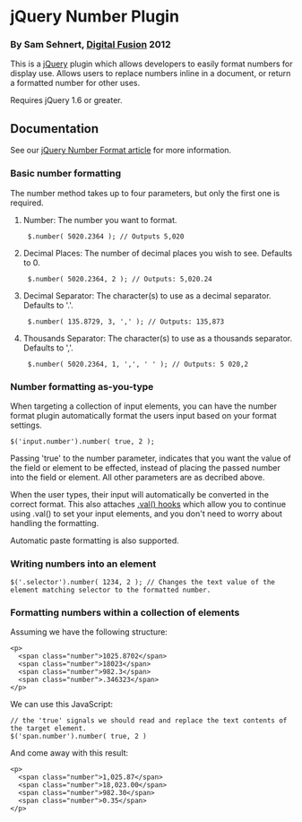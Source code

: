 jQuery Number Plugin
===========================
### By Sam Sehnert, [Digital Fusion](http://teamdf.com/) 2012

This is a [jQuery](http://jquery.com/) plugin which allows developers to easily format numbers 
for display use. Allows users to replace numbers inline in a document, or return a formatted number
for other uses.

Requires jQuery 1.6 or greater.

Documentation
-------------

See our [jQuery Number Format article](http://www.teamdf.com/web/jquery-number-format-redux/196/) for more information.

### Basic number formatting

The number method takes up to four parameters, but only the first one is required.

1. Number: The number you want to format.

		$.number( 5020.2364 ); // Outputs 5,020
	
2. Decimal Places: The number of decimal places you wish to see. Defaults to 0.
		
		$.number( 5020.2364, 2 ); // Outputs: 5,020.24
		
3. Decimal Separator: The character(s) to use as a decimal separator. Defaults to '.'.
		
		$.number( 135.8729, 3, ',' ); // Outputs: 135,873

4. Thousands Separator: The character(s) to use as a thousands separator. Defaults to ','.

		$.number( 5020.2364, 1, ',', ' ' ); // Outputs: 5 020,2	


### Number formatting as-you-type

When targeting a collection of input elements, you can have the number format plugin automatically format the users
input based on your format settings.

	$('input.number').number( true, 2 );

Passing 'true' to the number parameter, indicates that you want the value of the field or element to be effected, instead
of placing the passed number into the field or element. All other parameters are as decribed above.

When the user types, their input will automatically be converted in the correct format. This also attaches [.val() hooks](http://blog.jquery.com/2011/05/03/jquery-16-released/)
which allow you to continue using .val() to set your input elements, and you don't need to worry about handling the formatting.

Automatic paste formatting is also supported. 


### Writing numbers into an element

	$('.selector').number( 1234, 2 ); // Changes the text value of the element matching selector to the formatted number.



### Formatting numbers within a collection of elements

Assuming we have the following structure:

	<p>
	  <span class="number">1025.8702</span>
	  <span class="number">18023</span>
	  <span class="number">982.3</span>
	  <span class="number">.346323</span>
	</p>
	
We can use this JavaScript:

	// the 'true' signals we should read and replace the text contents of the target element.
	$('span.number').number( true, 2 )

And come away with this result:

	<p>
	  <span class="number">1,025.87</span>
	  <span class="number">18,023.00</span>
	  <span class="number">982.30</span>
	  <span class="number">0.35</span>
	</p>
